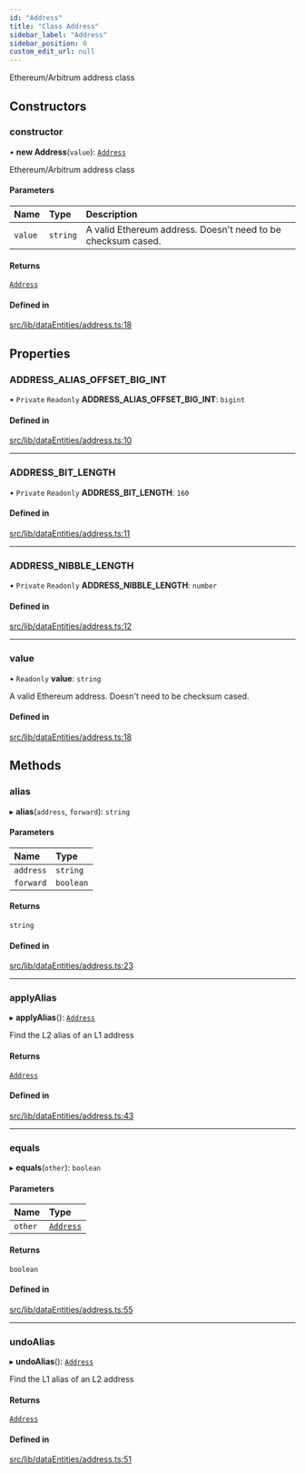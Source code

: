 ```yaml
---
id: "Address"
title: "Class Address"
sidebar_label: "Address"
sidebar_position: 0
custom_edit_url: null
---
```


Ethereum/Arbitrum address class

## Constructors

### constructor

• **new Address**(`value`): [`Address`](Address.md)

Ethereum/Arbitrum address class

#### Parameters

| Name | Type | Description |
| :------ | :------ | :------ |
| `value` | `string` | A valid Ethereum address. Doesn't need to be checksum cased. |

#### Returns

[`Address`](Address.md)

#### Defined in

[src/lib/dataEntities/address.ts:18](https://github.com/OffchainLabs/arbitrum-sdk/blob/4d1c5a4e2/src/lib/dataEntities/address.ts#L18)

## Properties

### ADDRESS\_ALIAS\_OFFSET\_BIG\_INT

• `Private` `Readonly` **ADDRESS\_ALIAS\_OFFSET\_BIG\_INT**: `bigint`

#### Defined in

[src/lib/dataEntities/address.ts:10](https://github.com/OffchainLabs/arbitrum-sdk/blob/4d1c5a4e2/src/lib/dataEntities/address.ts#L10)

___

### ADDRESS\_BIT\_LENGTH

• `Private` `Readonly` **ADDRESS\_BIT\_LENGTH**: ``160``

#### Defined in

[src/lib/dataEntities/address.ts:11](https://github.com/OffchainLabs/arbitrum-sdk/blob/4d1c5a4e2/src/lib/dataEntities/address.ts#L11)

___

### ADDRESS\_NIBBLE\_LENGTH

• `Private` `Readonly` **ADDRESS\_NIBBLE\_LENGTH**: `number`

#### Defined in

[src/lib/dataEntities/address.ts:12](https://github.com/OffchainLabs/arbitrum-sdk/blob/4d1c5a4e2/src/lib/dataEntities/address.ts#L12)

___

### value

• `Readonly` **value**: `string`

A valid Ethereum address. Doesn't need to be checksum cased.

#### Defined in

[src/lib/dataEntities/address.ts:18](https://github.com/OffchainLabs/arbitrum-sdk/blob/4d1c5a4e2/src/lib/dataEntities/address.ts#L18)

## Methods

### alias

▸ **alias**(`address`, `forward`): `string`

#### Parameters

| Name | Type |
| :------ | :------ |
| `address` | `string` |
| `forward` | `boolean` |

#### Returns

`string`

#### Defined in

[src/lib/dataEntities/address.ts:23](https://github.com/OffchainLabs/arbitrum-sdk/blob/4d1c5a4e2/src/lib/dataEntities/address.ts#L23)

___

### applyAlias

▸ **applyAlias**(): [`Address`](Address.md)

Find the L2 alias of an L1 address

#### Returns

[`Address`](Address.md)

#### Defined in

[src/lib/dataEntities/address.ts:43](https://github.com/OffchainLabs/arbitrum-sdk/blob/4d1c5a4e2/src/lib/dataEntities/address.ts#L43)

___

### equals

▸ **equals**(`other`): `boolean`

#### Parameters

| Name | Type |
| :------ | :------ |
| `other` | [`Address`](Address.md) |

#### Returns

`boolean`

#### Defined in

[src/lib/dataEntities/address.ts:55](https://github.com/OffchainLabs/arbitrum-sdk/blob/4d1c5a4e2/src/lib/dataEntities/address.ts#L55)

___

### undoAlias

▸ **undoAlias**(): [`Address`](Address.md)

Find the L1 alias of an L2 address

#### Returns

[`Address`](Address.md)

#### Defined in

[src/lib/dataEntities/address.ts:51](https://github.com/OffchainLabs/arbitrum-sdk/blob/4d1c5a4e2/src/lib/dataEntities/address.ts#L51)
